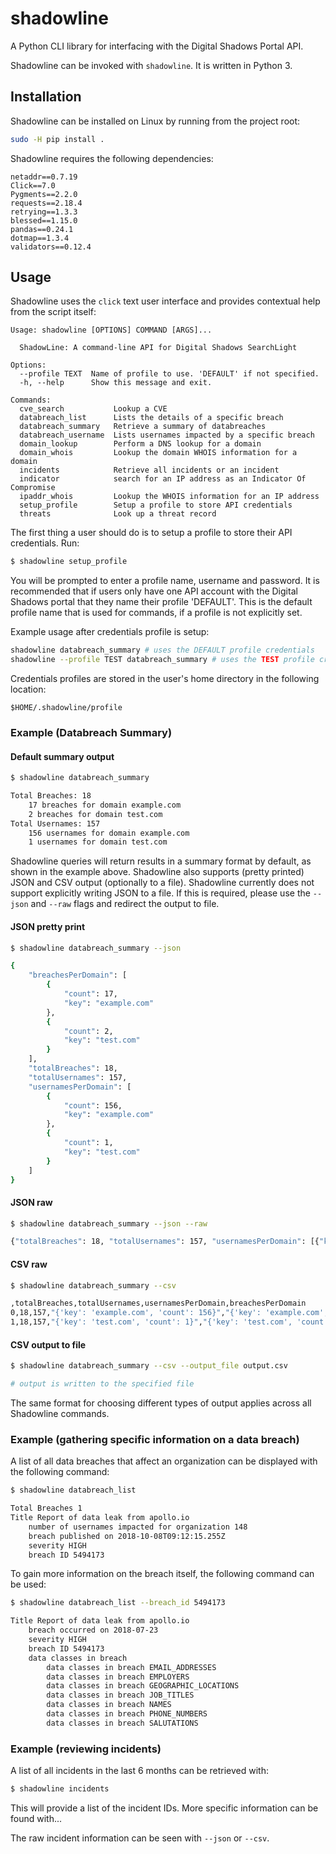 # shadowline

A Python CLI library for interfacing with the Digital Shadows Portal API.

Shadowline can be invoked with `shadowline`. It is written in Python 3.

## Installation

Shadowline can be installed on Linux by running from the project root:

```bash
sudo -H pip install .
```

Shadowline requires the following dependencies:

```none
netaddr==0.7.19
Click==7.0
Pygments==2.2.0
requests==2.18.4
retrying==1.3.3
blessed==1.15.0
pandas==0.24.1
dotmap==1.3.4
validators==0.12.4
```

## Usage

Shadowline uses the `click` text user interface and provides contextual help from the script itself:

```none
Usage: shadowline [OPTIONS] COMMAND [ARGS]...

  ShadowLine: A command-line API for Digital Shadows SearchLight

Options:
  --profile TEXT  Name of profile to use. 'DEFAULT' if not specified.
  -h, --help      Show this message and exit.

Commands:
  cve_search           Lookup a CVE
  databreach_list      Lists the details of a specific breach
  databreach_summary   Retrieve a summary of databreaches
  databreach_username  Lists usernames impacted by a specific breach
  domain_lookup        Perform a DNS lookup for a domain
  domain_whois         Lookup the domain WHOIS information for a domain
  incidents            Retrieve all incidents or an incident
  indicator            search for an IP address as an Indicator Of Compromise
  ipaddr_whois         Lookup the WHOIS information for an IP address
  setup_profile        Setup a profile to store API credentials
  threats              Look up a threat record
```

The first thing a user should do is to setup a profile to store their API credentials. Run:

```bash
$ shadowline setup_profile
```

You will be prompted to enter a profile name, username and password. It is recommended that if users only have one API account with the Digital Shadows portal that they name their profile 'DEFAULT'. This is the default profile name that is used for commands, if a profile is not explicitly set.

Example usage after credentials profile is setup:

```bash
shadowline databreach_summary # uses the DEFAULT profile credentials
shadowline --profile TEST databreach_summary # uses the TEST profile credentials
```

Credentials profiles are stored in the user's home directory in the following location:

```none
$HOME/.shadowline/profile
```

### Example (Databreach Summary)
  
#### Default summary output

```bash
$ shadowline databreach_summary

Total Breaches: 18
    17 breaches for domain example.com
    2 breaches for domain test.com
Total Usernames: 157
    156 usernames for domain example.com
    1 usernames for domain test.com
```

Shadowline queries will return results in a summary format by default, as shown in the example above. Shadowline also supports (pretty printed) JSON and CSV output (optionally to a file). Shadowline currently does not support explicitly writing JSON to a file. If this is required, please use the `--json` and `--raw` flags and redirect the output to file.

#### JSON pretty print

```bash
$ shadowline databreach_summary --json

{
    "breachesPerDomain": [
        {
            "count": 17,
            "key": "example.com"
        },
        {
            "count": 2,
            "key": "test.com"
        }
    ],
    "totalBreaches": 18,
    "totalUsernames": 157,
    "usernamesPerDomain": [
        {
            "count": 156,
            "key": "example.com"
        },
        {
            "count": 1,
            "key": "test.com"
        }
    ]
}
```

#### JSON raw

```bash
$ shadowline databreach_summary --json --raw

{"totalBreaches": 18, "totalUsernames": 157, "usernamesPerDomain": [{"key": "example.com", "count": 156}, {"key": "test.com", "count": 1}], "breachesPerDomain": [{"key": "example.com", "count": 17}, {"key": "test.com", "count": 2}]}
```

#### CSV raw

```bash
$ shadowline databreach_summary --csv

,totalBreaches,totalUsernames,usernamesPerDomain,breachesPerDomain
0,18,157,"{'key': 'example.com', 'count': 156}","{'key': 'example.com', 'count': 17}"
1,18,157,"{'key': 'test.com', 'count': 1}","{'key': 'test.com', 'count': 2}"
```

#### CSV output to file

```bash
$ shadowline databreach_summary --csv --output_file output.csv

# output is written to the specified file
```

The same format for choosing different types of output applies across all Shadowline commands.

### Example (gathering specific information on a data breach)

A list of all data breaches that affect an organization can be displayed with the following command:

```bash
$ shadowline databreach_list

Total Breaches 1
Title Report of data leak from apollo.io
    number of usernames impacted for organization 148
    breach published on 2018-10-08T09:12:15.255Z
    severity HIGH
    breach ID 5494173
```

To gain more information on the breach itself, the following command can be used:

```bash
$ shadowline databreach_list --breach_id 5494173

Title Report of data leak from apollo.io
    breach occurred on 2018-07-23
    severity HIGH
    breach ID 5494173
    data classes in breach
        data classes in breach EMAIL_ADDRESSES
        data classes in breach EMPLOYERS
        data classes in breach GEOGRAPHIC_LOCATIONS
        data classes in breach JOB_TITLES
        data classes in breach NAMES
        data classes in breach PHONE_NUMBERS
        data classes in breach SALUTATIONS
```

### Example (reviewing incidents)

A list of all incidents in the last 6 months can be retrieved with:

```bash
$ shadowline incidents
```

This will provide a list of the incident IDs. More specific information can be found with...

The raw incident information can be seen with `--json` or `--csv`.
